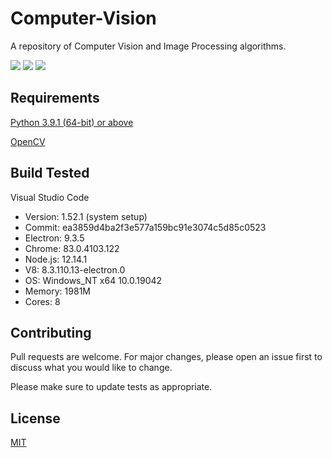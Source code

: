 # Computer-Vision

A repository of Computer Vision and Image Processing algorithms.

<img src="https://github.com/sabneet95/Computer-Vision/blob/main/curves.jpg">
<img src="https://github.com/sabneet95/Computer-Vision/blob/main/sith.jpg">
<img src="https://github.com/sabneet95/Computer-Vision/blob/main/bounded2.gif">

## Requirements

[Python 3.9.1 (64-bit) or above](https://www.python.org/downloads/)

[OpenCV](https://docs.opencv.org/4.x/d6/d00/tutorial_py_root.html)


## Build Tested

Visual Studio Code
* Version: 1.52.1 (system setup)
* Commit: ea3859d4ba2f3e577a159bc91e3074c5d85c0523
* Electron: 9.3.5
* Chrome: 83.0.4103.122
* Node.js: 12.14.1
* V8: 8.3.110.13-electron.0
* OS: Windows_NT x64 10.0.19042
* Memory: 1981M
* Cores: 8

## Contributing

Pull requests are welcome. For major changes, please open an issue first to discuss what you would like to change.

Please make sure to update tests as appropriate.

## License
[MIT](https://choosealicense.com/licenses/mit/)
